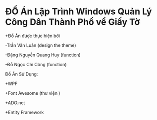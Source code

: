 # ĐỒ Án Lập Trình Windows Quản Lý Công Dân Thành Phố về Giấy Tờ


+Đồ Án được thực hiện bởi

-Trần Văn Luân (design the theme)

-Đặng Nguyễn Quang Huy (function)

-Đỗ Ngọc Chí Công (function)

Đồ Án Sử Dụng:

+WPF

+Font Awesome (thư viện )

+ADO.net

+Entity Framework

